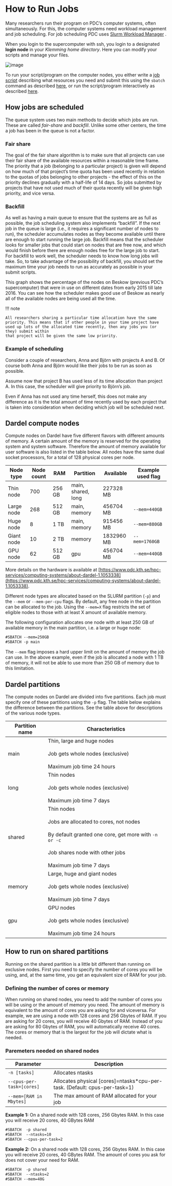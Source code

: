 
# How to Run Jobs

Many researchers run their program on PDC’s computer systems, often simultaneously. For this, the computer systems need workload management and job scheduling. For job scheduling PDC uses [Slurm Workload Manager](https://slurm.schedmd.com/) .

When you login to the supercomputer with ssh, you login to a designated **login node** in your *Klemming home directory*. Here you can modify your scripts and manage your files.

![image](https://pdc-web.eecs.kth.se/files/support/images/LoginNodeWarning.PNG)

To run your script/program on the computer nodes, you either write a [job script](job_scripts.md) describing what resources you need and submit this using the `sbatch` command as described [here](queueing_jobs), or run the script/program interactively as described [here](run_interactively).

## How jobs are scheduled

The queue system uses two main methods to decide which jobs are run. These are called *fair-share* and *backfill*. Unlike some other centers, the time a job has been in the queue is not a factor.

### Fair share

The goal of the fair share algorithm is to make sure that all projects can
use their fair share of the available resources within a reasonable time
frame. The priority that a job (belonging to a particular project) is given
will depend on how much of that project’s time quota has been used recently
in relation to the quotas of jobs belonging to other projects - the effect of
this on the priority declines gradually with a half-life of 14 days. So jobs
submitted by projects that have not used much of their quota recently will be
given high priority, and vice versa.

### Backfill

As well as having a main queue to ensure that the systems are as full as possible, the job scheduling system also implements “backfill”. If the next job in the queue is large (i.e., it requires a significant number of nodes to run), the scheduler accumulates nodes as they become available until there are enough to start running the large job. Backfill means that the scheduler looks for smaller jobs that could start on nodes that are free now, and which would finish before there are enough nodes free for the large job to start. For backfill to work well, the scheduler needs to know how long jobs will take. So, to take advantage of the possibility of backfill, you should set the maximum time your job needs to run as accurately as possible in your submit scripts.

This graph shows the percentage of the nodes on Beskow (previous PDC’s supercomputer)
that were in use on different dates from early 2015 till late 2016. You can see how
the scheduler makes good use of Beskow as nearly all of the available nodes are being used
all the time.

!!! note

    All researchers sharing a particular time allocation have the same priority. This means that if other people in your time project have used up lots of the allocated time recently, then any jobs you (or they) submit within
    that project will be given the same low priority.

### Example of scheduling

Consider a couple of researchers, Anna and Björn with projects A and
B. Of course both Anna and Björn would like their jobs to be run as
soon as possible.

Assume now that project B has used less of its time allocation than
project A. In this case, the scheduler will give priority to Björn’s
job.

Even if Anna has not used any time herself, this does not make any
difference as it is the total amount of time recently used by each
project that is taken into consideration when deciding which job will
be scheduled next.

## Dardel compute nodes

Compute nodes on Dardel have five different flavors with different amounts of memory. A certain amount of the memory is reserved for the operating system and system software. Therefore the amount of memory available for user software is also listed in the table below. All nodes have the same dual socket processors, for a total of 128 physical cores per node.

| Node type   |   Node count | RAM    | Partition          | Available   | Example used flag   |
|-------------|--------------|--------|--------------------|-------------|---------------------|
| Thin node   |          700 | 256 GB | main, shared, long | 227328 MB   |                     |
| Large node  |          268 | 512 GB | main, memory       | 456704 MB   | `--mem=440GB`       |
| Huge node   |            8 | 1 TB   | main, memory       | 915456 MB   | `--mem=880GB`       |
| Giant node  |           10 | 2 TB   | memory             | 1832960 MB  | `--mem=1760GB`      |
| GPU node    |           62 | 512 GB | gpu                | 456704 MB   | `--mem=440GB`       |

More details on the hardware is available at
[https://www.pdc.kth.se/hpc-services/computing-systems/about-dardel-1.1053338](https://www.pdc.kth.se/hpc-services/computing-systems/about-dardel-1.1053338).

Different node types are allocated based on the SLURM partition (`-p`) and the `--mem` or `--mem-per-cpu` flags. By default, any free node in the partition can be allocated to the job. Using the `--mem=X` flag restricts the set of eligible nodes to those with at least X amount of available memory.

The following configuration allocates one node with at least 250 GB of available memory in the main partition, i.e. a large or huge node:

```default
#SBATCH --mem=250GB
#SBATCH -p main
```

The `--mem` flag imposes a hard upper limit on the amount of memory the job can use.
In the above example, even if the job is allocated a node with 1 TB of memory, it will not be able to use more than 250 GB of memory due to this limitation.



## Dardel partitions

The compute nodes on Dardel are divided into five partitions. Each job must specify one of these partitions using the `-p` flag. The table below explains the difference between the partitions. See the table above for descriptions of the various node types.

| Partition name   | Characteristics                                                                                                                                                                                     |
|------------------|-----------------------------------------------------------------------------------------------------------------------------------------------------------------------------------------------------|
| main             | Thin, large and huge nodes<br/><br/>Job gets whole nodes (exclusive)<br/><br/>Maximum job time 24 hours                                                                                             |
| long             | Thin nodes<br/><br/>Job gets whole nodes (exclusive)<br/><br/>Maximum job time 7 days                                                                                                               |
| shared           | Thin nodes<br/><br/>Jobs are allocated to cores, not nodes<br/><br/>By default granted one core, get more with `-n or -c`<br/><br/>Job shares node with other jobs<br/><br/>Maximum job time 7 days |
| memory           | Large, huge and giant nodes<br/><br/>Job gets whole nodes (exclusive)<br/><br/>Maximum job time 7 days                                                                                              |
| gpu              | GPU nodes<br/><br/>Job gets whole nodes (exclusive)<br/><br/>Maximum job time 24 hours                                                                                                              |

## How to run on shared partitions

Running on the shared partition is a little bit different than running on exclusive nodes.
First you need to specify the number of cores you will be using, and, at the same time, you get
an equivalent size of RAM for your job.

### Defining the number of cores or memory

When running on shared nodes, you need to add the number of cores you will be using or the amount of memory you need.
The amount of memory is equivalent to the amount of cores you are asking for and viceversa.
For example, we are using a node with 128 cores and 256 Gbytes of RAM.
If you are asking for 20 cores, you will receive 40 Gbytes of RAM. Instead of you are asking for 80 Gbytes of RAM, you will automatically receive 40 cores.
The cores or memory that is the largest for the job will dictate what is needed.

### Paremeters needed on shared nodes

| Parameter | Description |
| --- | --- |
| `-n [tasks]` | Allocates ntasks |
| `--cpus-per-task=[cores]` | Allocates physical [cores]=ntasks*cpu-per-task. (Default: cpus-per-task=1) |
| `--mem=[RAM in Mbytes]` | The max amount of RAM allocated for your job |

**Example 1:** On a shared node with 128 cores, 256 Gbytes RAM.
In this case you will receive 20 cores, 40 GBytes RAM
```default
#SBATCH  -p shared
#SBATCH  --ntasks=10
#SBATCH --cpus-per-task=2
```

**Example 2:** On a shared node with 128 cores, 256 Gbytes RAM.
In this case you will receive 20 cores, 40 GBytes RAM. The amount of cores you ask for does not cover your need for RAM.
```default
#SBATCH  -p shared
#SBATCH  --ntasks=2
#SBATCH --mem=40G
```
